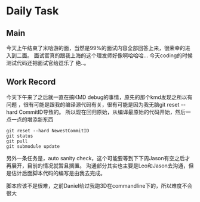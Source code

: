 # Daily Task

## Main

今天上午结束了米哈游的面，当然是99%的面试内容全部回答上来，很荣幸的进入到二面。
面试官真的跟我上海的这个理发师好像啊哈哈哈... 今天coding的时候测试代码还把面试官给逗乐了 绝..。

## Work Record

今天下午来了之后就一直在搞KMD debug的事情，原先的那个kmd发现之所以有问题 ，很有可能是跟我的编译源代码有关，很有可能是因为我无脑git reset --hard CommitID导致的。 所以现在回归原始，从编译最原始的代码开始，然后一点一点的增添新东西
```
git reset --hard NewestCommitID
git status
git pull
git submodule update
```

另外一条任务是，auto sanity check，这个可能要等到下下周Jason有空之后才再展开，目前的情况就暂且搁置。 沟通部分其实也主要是Leo和Jason去沟通，但是估计后面脚本代码的编写是由我去完成。

脚本应该不是很难，之前Daniel给过我跑3D在commandline下的，所以难度不会很大
